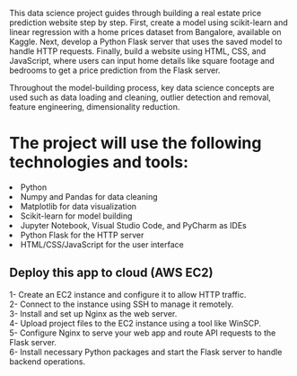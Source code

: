 This data science project guides through building a real estate price prediction website step by step. First, create a model using scikit-learn
and linear regression with a home prices dataset from Bangalore, available on Kaggle. 
Next, develop a Python Flask server that uses the saved model to handle HTTP requests.
Finally, build a website using HTML, CSS, and JavaScript, where users can input home details like square footage and bedrooms to get a price prediction from the Flask server.

Throughout the model-building process, key data science concepts are used such as data loading and cleaning,
outlier detection and removal, feature engineering, dimensionality reduction. 
 
 # The project will use the following technologies and tools:

  <li /> Python
  <li /> Numpy and Pandas for data cleaning
  <li /> Matplotlib for data visualization
  <li /> Scikit-learn for model building
  <li /> Jupyter Notebook, Visual Studio Code, and PyCharm as IDEs
  <li /> Python Flask for the HTTP server
  <li /> HTML/CSS/JavaScript for the user interface


  ## Deploy this app to cloud (AWS EC2)

  1- Create an EC2 instance and configure it to allow HTTP traffic. <br/>
  2- Connect to the instance using SSH to manage it remotely. <br/>
  3- Install and set up Nginx as the web server. <br/>
  4- Upload project files to the EC2 instance using a tool like WinSCP. <br/>
  5- Configure Nginx to serve your web app and route API requests to the Flask server. <br/>
  6- Install necessary Python packages and start the Flask server to handle backend operations.







